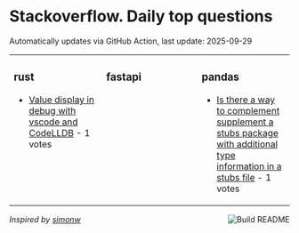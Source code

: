 # Stackoverflow. Daily top questions 

Automatically updates via GitHub Action, last update: <!-- date starts -->2025-09-29<!-- date ends -->


<table><tr><td valign="top" width="33%">

### rust
<!-- rust starts -->
* [Value display in debug with vscode and CodeLLDB](https://stackoverflow.com/questions/79777067/value-display-in-debug-with-vscode-and-code-lldb) - 1 votes
<!-- rust ends -->
</td><td valign="top" width="34%">


### fastapi
<!-- fastapi starts -->

<!-- fastapi ends -->
</td><td valign="top" width="34%">


### pandas
<!-- pandas starts -->
* [Is there a way to complement  supplement a stubs package with additional type information in a stubs file](https://stackoverflow.com/questions/79777919/is-there-a-way-to-complement-supplement-a-stubs-package-with-additional-type-i) - 1 votes
<!-- pandas ends -->
</td></tr></table>

<a href="https://github.com/hp0404/hp0404/actions"><img src="https://github.com/hp0404/hp0404/workflows/Build%20README/badge.svg" align="right" alt="Build README"></a> <p>*Inspired by  [simonw](https://github.com/simonw/simonw)*</p>
